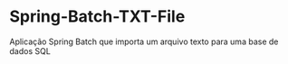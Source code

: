 # Spring-Batch-TXT-File


Aplicação Spring Batch que importa um arquivo texto para uma base de dados SQL 

